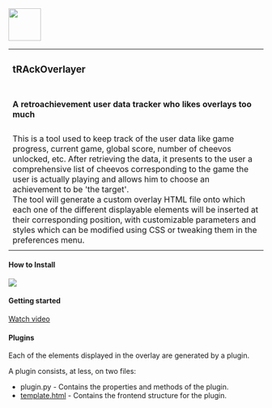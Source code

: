 <img style="display:inline-block" src="https://github.com/pinakure/yt-obs/blob/main/doc/icon.png?raw=true" width="64" height="64"/>
<table style="border: none !important; width:100%;">
    <tr>
        <td><h3>tRAckOverlayer</h3></td>
    <tr>
    </tr>
    <tr>
         <td><h4>A retroachievement user data tracker who likes overlays too much</h4></td>
    </tr>
    <tr>
        <td>
        This is a tool used to keep track of the user data like game progress, current game, global score, number of cheevos unlocked, etc.
After retrieving the data, it presents to the user a comprehensive list of cheevos corresponding to the game the user is actually playing
and allows him to choose an achievement to be 'the target'.<br/>
The tool will generate a custom overlay HTML file onto which each one of the different displayable elements will be inserted at their corresponding position,
with customizable parameters and styles which can be modified using CSS or tweaking them in the preferences menu.
        </td>
    </tr>
         <td>             
        </td>
    </tr>
<table>
<h4>How to Install</h4>
<img src="https://github.com/pinakure/yt-obs/blob/main/doc/how-to-install.svg?raw=true">

<h4>Getting started</h4>
<a href="https://youtu.be/iVW1yQVNWoA">Watch video</a>

<h4>Plugins</h4>
<p>Each of the elements displayed in the overlay are generated by a plugin.</p><p>A plugin consists, at less, on two files:</p>
<ul>
<li>plugin.py     - Contains the properties and methods of the plugin.</li>
<li><a href="https://github.com/pinakure/yt-obs/blob/main/ramon/plugins/example.html">template.html</a> - Contains the frontend structure for the plugin. </li>
